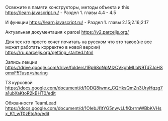 Освежите в памяти конструкторы, методы объекта и this
https://learn.javascript.ru/  - Раздел 1. главы 4.4 - 4.5

И функции
https://learn.javascript.ru/  - Раздел 1. главы 2.15;2.16;2.17

Актуальная документация к parcel https://v2.parceljs.org/

Для тех кто просто хочет почитать на русском что это такое(не все может работать корректно в новой версии) https://ru.parceljs.org/getting_started.html

Запись лекции
https://drive.google.com/drive/folders/1Rp68oNpMIzCVkghMLbN9Td7JoHSomxF5?usp=sharing

ТЗ курсовой
https://docs.google.com/document/d/1ODQ8iwmx_CQHksQmZn3UryHqzg7a1ubXaKtoR2kBHT0/edit

Обязанности TeamLead
https://docs.google.com/document/d/1OIebJI1tYG5nwyLLfKbrrmWBbKVHsx_K1_wT0zEtcAo/edit



